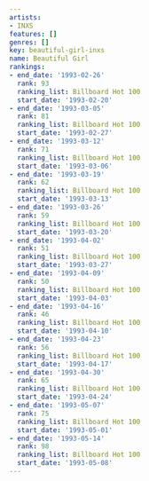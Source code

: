 ```yaml
---
artists:
- INXS
features: []
genres: []
key: beautiful-girl-inxs
name: Beautiful Girl
rankings:
- end_date: '1993-02-26'
  rank: 93
  ranking_list: Billboard Hot 100
  start_date: '1993-02-20'
- end_date: '1993-03-05'
  rank: 81
  ranking_list: Billboard Hot 100
  start_date: '1993-02-27'
- end_date: '1993-03-12'
  rank: 71
  ranking_list: Billboard Hot 100
  start_date: '1993-03-06'
- end_date: '1993-03-19'
  rank: 62
  ranking_list: Billboard Hot 100
  start_date: '1993-03-13'
- end_date: '1993-03-26'
  rank: 59
  ranking_list: Billboard Hot 100
  start_date: '1993-03-20'
- end_date: '1993-04-02'
  rank: 51
  ranking_list: Billboard Hot 100
  start_date: '1993-03-27'
- end_date: '1993-04-09'
  rank: 50
  ranking_list: Billboard Hot 100
  start_date: '1993-04-03'
- end_date: '1993-04-16'
  rank: 46
  ranking_list: Billboard Hot 100
  start_date: '1993-04-10'
- end_date: '1993-04-23'
  rank: 56
  ranking_list: Billboard Hot 100
  start_date: '1993-04-17'
- end_date: '1993-04-30'
  rank: 65
  ranking_list: Billboard Hot 100
  start_date: '1993-04-24'
- end_date: '1993-05-07'
  rank: 75
  ranking_list: Billboard Hot 100
  start_date: '1993-05-01'
- end_date: '1993-05-14'
  rank: 98
  ranking_list: Billboard Hot 100
  start_date: '1993-05-08'
---
```


